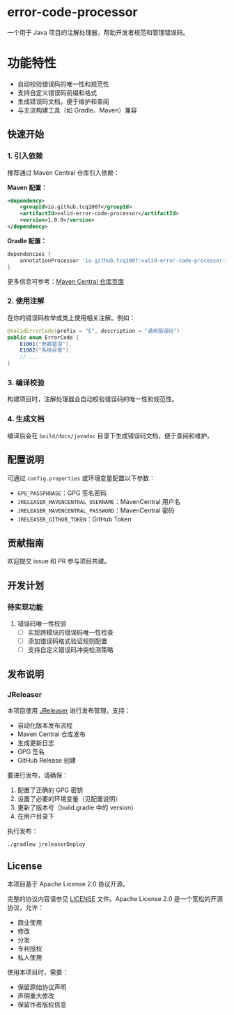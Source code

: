 # error-code-processor

一个用于 Java 项目的注解处理器，帮助开发者规范和管理错误码。

# 功能特性

- 自动校验错误码的唯一性和规范性
- 支持自定义错误码前缀和格式
- 生成错误码文档，便于维护和查阅
- 与主流构建工具（如 Gradle、Maven）兼容

## 快速开始

### 1. 引入依赖

推荐通过 Maven Central 仓库引入依赖：

**Maven 配置：**

```xml
<dependency>
    <groupId>io.github.tcq1007</groupId>
    <artifactId>valid-error-code-processor</artifactId>
    <version>1.0.0</version>
</dependency>
```

**Gradle 配置：**

```groovy
dependencies {
    annotationProcessor 'io.github.tcq1007:valid-error-code-processor:1.0.0'
}
```

更多信息可参考：[Maven Central 仓库页面](https://central.sonatype.com/artifact/io.github.tcq1007/valid-error-code-processor/overview)

### 2. 使用注解

在你的错误码枚举或类上使用相关注解。例如：

```java
@ValidErrorCode(prefix = "E", description = "通用错误码")
public enum ErrorCode {
    E1001("参数错误"),
    E1002("系统异常");
    // ...
}
```

### 3. 编译校验

构建项目时，注解处理器会自动校验错误码的唯一性和规范性。

### 4. 生成文档

编译后会在 `build/docs/javadoc` 目录下生成错误码文档，便于查阅和维护。

## 配置说明

可通过 `config.properties` 或环境变量配置以下参数：

- `GPG_PASSPHRASE`：GPG 签名密码
- `JRELEASER_MAVENCENTRAL_USERNAME`：MavenCentral 用户名
- `JRELEASER_MAVENCENTRAL_PASSWORD`：MavenCentral 密码
- `JRELEASER_GITHUB_TOKEN`：GitHub Token

## 贡献指南

欢迎提交 issue 和 PR 参与项目共建。

## 开发计划

### 待实现功能

1. 错误码唯一性校验
   - [ ] 实现跨模块的错误码唯一性检查
   - [ ] 添加错误码格式验证规则配置
   - [ ] 支持自定义错误码冲突检测策略

## 发布说明

### JReleaser

本项目使用 [JReleaser](https://jreleaser.org/) 进行发布管理，支持：

- 自动化版本发布流程
- Maven Central 仓库发布
- 生成更新日志
- GPG 签名
- GitHub Release 创建

要进行发布，请确保：

1. 配置了正确的 GPG 密钥
2. 设置了必要的环境变量（见配置说明）
3. 更新了版本号（build.gradle 中的 version）
4. 在用户目录下

执行发布：

```bash
./gradlew jreleaserDeploy
```

## License

本项目基于 Apache License 2.0 协议开源。

完整的协议内容请参见 [LICENSE](LICENSE) 文件。Apache License 2.0 是一个宽松的开源协议，允许：

- 商业使用
- 修改
- 分发
- 专利授权
- 私人使用

使用本项目时，需要：

- 保留原始协议声明
- 声明重大修改
- 保留作者版权信息
